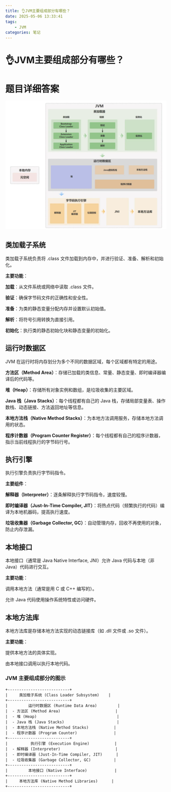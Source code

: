 ```yaml
---
title: 👌JVM主要组成部分有哪些？
date: 2025-05-06 13:33:41
tags:
	- JVM
categories: 笔记
--- 
```

# 👌JVM主要组成部分有哪些？

# 题目详细答案
![1725898764439-e7db4bb9-4d60-4b85-9b3d-02c5dbfd311c.png](./img/bfRGipU0bnWvup3D/1725898764439-e7db4bb9-4d60-4b85-9b3d-02c5dbfd311c-379175.png)

## 类加载子系统
类加载子系统负责将 .class 文件加载到内存中，并进行验证、准备、解析和初始化。

**主要功能**：

**加载**：从文件系统或网络中读取 .class 文件。

**验证**：确保字节码文件的正确性和安全性。

**准备**：为类的静态变量分配内存并设置默认初始值。

**解析**：将符号引用转换为直接引用。

**初始化**：执行类的静态初始化块和静态变量的初始化。

## 运行时数据区
JVM 在运行时将内存划分为多个不同的数据区域，每个区域都有特定的用途。

**方法区（Method Area）**：存储已加载的类信息、常量、静态变量、即时编译器编译后的代码等。

**堆（Heap）**：存储所有对象实例和数组，是垃圾收集的主要区域。

**Java 栈（Java Stacks）**：每个线程都有自己的 Java 栈，存储局部变量表、操作数栈、动态链接、方法返回地址等信息。

**本地方法栈（Native Method Stacks）**：为本地方法调用服务，存储本地方法调用的状态。

**程序计数器（Program Counter Register）**：每个线程都有自己的程序计数器，指示当前线程执行的字节码行号。

## 执行引擎
执行引擎负责执行字节码指令。

**主要组件**：

**解释器（Interpreter）**：逐条解释执行字节码指令，速度较慢。

**即时编译器（Just-In-Time Compiler, JIT）**：将热点代码（频繁执行的代码）编译为本地机器码，提高执行速度。

**垃圾收集器（Garbage Collector, GC）**：自动管理内存，回收不再使用的对象，防止内存泄漏。

## 本地接口
本地接口（通常是 Java Native Interface, JNI）允许 Java 代码与本地（非 Java）代码进行交互。

**主要功能**：

调用本地方法（通常是用 C 或 C++ 编写的）。

允许 Java 代码使用操作系统特性或访问硬件。

## 本地方法库
本地方法库是存储本地方法实现的动态链接库（如 .dll 文件或 .so 文件）。

**主要功能**：

提供本地方法的具体实现。

由本地接口调用以执行本地代码。

### JVM 主要组成部分的图示
```plain
+---------------------------+
|     类加载子系统 (Class Loader Subsystem)    |
+---------------------------+
|         运行时数据区 (Runtime Data Area)         |
|  - 方法区 (Method Area)                        |
|  - 堆 (Heap)                                   |
|  - Java 栈 (Java Stacks)                       |
|  - 本地方法栈 (Native Method Stacks)           |
|  - 程序计数器 (Program Counter)                |
+---------------------------+
|          执行引擎 (Execution Engine)           |
|  - 解释器 (Interpreter)                        |
|  - 即时编译器 (Just-In-Time Compiler, JIT)      |
|  - 垃圾收集器 (Garbage Collector, GC)          |
+---------------------------+
|         本地接口 (Native Interface)            |
+---------------------------+
|     本地方法库 (Native Method Libraries)      |
+---------------------------+
```